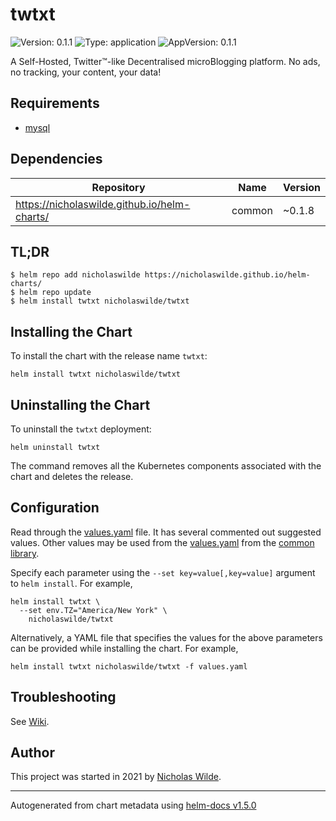 # twtxt

![Version: 0.1.1](https://img.shields.io/badge/Version-0.1.1-informational?style=flat-square) ![Type: application](https://img.shields.io/badge/Type-application-informational?style=flat-square) ![AppVersion: 0.1.1](https://img.shields.io/badge/AppVersion-0.1.1-informational?style=flat-square)

A Self-Hosted, Twitter™-like Decentralised microBlogging platform. No ads, no tracking, your content, your data!

## Requirements
* [mysql](https://github.com/nicholaswilde/helm-charts/wiki/Databases)

## Dependencies

| Repository | Name | Version |
|------------|------|---------|
| https://nicholaswilde.github.io/helm-charts/ | common | ~0.1.8 |

## TL;DR
```console
$ helm repo add nicholaswilde https://nicholaswilde.github.io/helm-charts/
$ helm repo update
$ helm install twtxt nicholaswilde/twtxt
```

## Installing the Chart
To install the chart with the release name `twtxt`:
```console
helm install twtxt nicholaswilde/twtxt
```

## Uninstalling the Chart
To uninstall the `twtxt` deployment:
```console
helm uninstall twtxt
```
The command removes all the Kubernetes components associated with the chart and deletes the release.

## Configuration

Read through the [values.yaml](./values.yaml) file. It has several commented out suggested values.
Other values may be used from the [values.yaml](../common/values.yaml) from the [common library](../common).

Specify each parameter using the `--set key=value[,key=value]` argument to `helm install`. For example,
```console
helm install twtxt \
  --set env.TZ="America/New York" \
    nicholaswilde/twtxt
```

Alternatively, a YAML file that specifies the values for the above parameters can be provided while installing the chart.
For example,
```console
helm install twtxt nicholaswilde/twtxt -f values.yaml
```

## Troubleshooting
See [Wiki](https://github.com/nicholaswilde/helm-charts/wiki/Troubleshooting).

## Author
This project was started in 2021 by [Nicholas Wilde](https://github.com/nicholaswilde).

----------------------------------------------
Autogenerated from chart metadata using [helm-docs v1.5.0](https://github.com/norwoodj/helm-docs/releases/v1.5.0)
